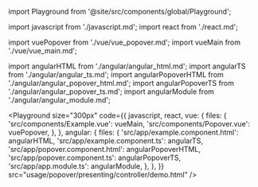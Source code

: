 import Playground from '@site/src/components/global/Playground';

import javascript from './javascript.md';
import react from './react.md';

import vuePopover from './vue/vue_popover.md';
import vueMain from './vue/vue_main.md';

import angularHTML from './angular/angular_html.md';
import angularTS from './angular/angular_ts.md';
import angularPopoverHTML from './angular/angular_popover_html.md';
import angularPopoverTS from './angular/angular_popover_ts.md';
import angularModule from './angular/angular_module.md';

<Playground
  size="300px"
  code={{
    javascript,
    react,
    vue: {
      files: {
        'src/components/Example.vue': vueMain,
        'src/components/Popover.vue': vuePopover,
      },
    },
    angular: {
      files: {
        'src/app/example.component.html': angularHTML,
        'src/app/example.component.ts': angularTS,
        'src/app/popover.component.html': angularPopoverHTML,
        'src/app/popover.component.ts': angularPopoverTS,
        'src/app/app.module.ts': angularModule,
      },
    },
  }}
  src="usage/popover/presenting/controller/demo.html"
/>
